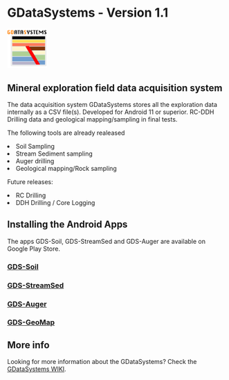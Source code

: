 # GDataSystems - Version 1.1 
<img src="/img/ico512.png" width=92>
<h2>Mineral exploration field data acquisition system</h2>
<p> The data acquisition system GDataSystems stores all the exploration data internally as a CSV file(s). Developed for Android 11 or superior. RC-DDH Drilling data and geological mapping/sampling in final tests.</p>

<p>The following tools are already realeased</p>
<li> Soil Sampling
<li> Stream Sediment sampling
<li> Auger drilling
<li> Geological mapping/Rock sampling
<p> Future releases:</p>
<li> RC Drilling
<li> DDH Drilling / Core Logging

<h2>Installing the Android Apps</h2>
<p>The apps GDS-Soil, GDS-StreamSed and GDS-Auger are available on  Google Play Store.</p>
<h3><a href="https://play.google.com/store/apps/details?id=com.gdatasystems.gds_soil">GDS-Soil</a></h3>
<h3><a href="https://play.google.com/store/apps/details?id=com.gdatasystems.gds_streamsed">GDS-StreamSed</a></h3>
<h3><a href="https://play.google.com/store/apps/details?id=com.gdatasystems.gds_auger">GDS-Auger</a></h3>
<h3><a href="https://play.google.com/store/apps/details?id=com.gdatasystems.gds_geomap">GDS-GeoMap</a></h3>

<h2>More info</h2>
<p>Looking for more information about the GDataSystems? Check the <a href="https://github.com/Lanjal/GDataSystems/wiki">GDataSystems WIKI</a>.</p>
